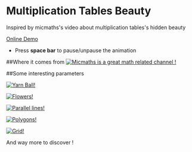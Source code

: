 # Multiplication Tables Beauty
Inspired by micmaths's video about multiplication tables's hidden beauty

[Online Demo](http://nathsou.github.io/Multiplication-Tables-Beauty/) 

- Press <strong>space bar</strong> to pause/unpause the animation



##Where it comes from
[![Micmaths is a great math related channel !](http://nathsou.fr/iup/u/a34e-Capture_d’écran_2015-06-29_à_09.22.19.png)](https://www.youtube.com/watch?v=-X49VQgi86E)


##Some interesting parameters

[![Yarn Ball!](http://nathsou.fr/iup/u/2a06-canvas0.png)](http://nathsou.github.io/Multiplication-Tables-Beauty/?t=28&m=324)

[![Flowers!](http://nathsou.fr/iup/u/fb19-canvas.png)](http://nathsou.github.io/Multiplication-Tables-Beauty/?t=399&m=993)

[![Parallel lines!](http://nathsou.fr/iup/u/d99a-canvas2.png)](http://nathsou.github.io/Multiplication-Tables-Beauty/?t=41&m=42)

[![Polygons!](http://nathsou.fr/iup/u/9822-canvas3.png)](http://nathsou.github.io/Multiplication-Tables-Beauty/?t=41&m=32)

[![Grid!](http://nathsou.fr/iup/u/ffe3-canvas4.png)](http://nathsou.github.io/Multiplication-Tables-Beauty/?t=89&m=180)

And way more to discover !


